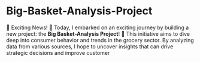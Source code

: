 # Big-Basket-Analysis-Project
🌟 Exciting News! 🌟   Today, I embarked on an exciting journey by building a new project: the **Big Basket-Analysis Project**! 🎉   This initiative aims to dive deep into consumer behavior and trends in the grocery sector. By analyzing data from various sources, I hope to uncover insights that can drive strategic decisions and improve customer 
